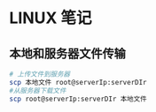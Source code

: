# LINUX 笔记

## 本地和服务器文件传输

```bash
# 上传文件到服务器
scp 本地文件 root@serverIp:serverDIr
#从服务器下载文件
scp root@serverIp:serverDIr 本地文件
```